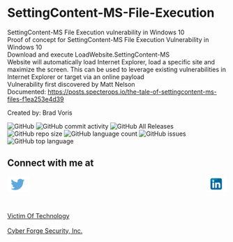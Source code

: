# SettingContent-MS-File-Execution
SettingContent-MS File Execution vulnerability in Windows 10 <BR />
Proof of concept for SettingContent-MS File Execution Vulnerability in Windows 10 <BR />
Download and execute LoadWebsite.SettingContent-MS <BR />
Website will automatically load Internet Explorer, load a specific site and maximize the screen.
This can be used to leverage existing vulnerabilities in Internet Explorer or target via an online payload <BR />
Vulnerability first discovered by Matt Nelson  <BR />
Documented: https://posts.specterops.io/the-tale-of-settingcontent-ms-files-f1ea253e4d39

Created by: Brad Voris<BR />

<img alt="GitHub" src="https://img.shields.io/github/license/bvoris/SettingContent-MS-File-Execution">
<img alt="GitHub commit activity" src="https://img.shields.io/github/commit-activity/m/bvoris/SettingContent-MS-File-Execution">
<img alt="GitHub All Releases" src="https://img.shields.io/github/downloads/bvoris/SettingContent-MS-File-Execution/total">
<img alt="GitHub repo size" src="https://img.shields.io/github/repo-size/bvoris/SettingContent-MS-File-Execution">
<img alt="GitHub language count" src="https://img.shields.io/github/languages/count/bvoris/SettingContent-MS-File-Execution">
<img alt="GitHub issues" src="https://img.shields.io/github/issues/bvoris/SettingContent-MS-File-Execution">
<img alt="GitHub top language" src="https://img.shields.io/github/languages/top/bvoris/SettingContent-MS-File-Execution">




## Connect with me at

<a href="https://twitter.com/HMInfoSecViking?ref_src=twsrc%5Etfw"><IMG SRC="https://github.com/bvoris/bvoris/blob/master/twitter.jpg" WIDTH=10% HEIGHT=10% ALIGN=LEFT></a>

<a href="https://www.linkedin.com/in/brad-voris" target="_blank"><IMG SRC="https://github.com/bvoris/bvoris/blob/master/linkedin.png" WIDTH=10% HEIGHT=4% ALIGN=RIGHT></a>

<BR /><BR />
<BR /><BR />

<A HREF="https://www.victimoftechnology.com">Victim Of Technology<A />
<BR /><BR />
<A HREF="https://www.cyberforgesecurity.com">Cyber Forge Security, Inc.<A />
<BR /><BR />
